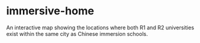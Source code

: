 # immersive-home
An interactive map showing the locations where both R1 and R2 universities exist within the same city as Chinese immersion schools. 
